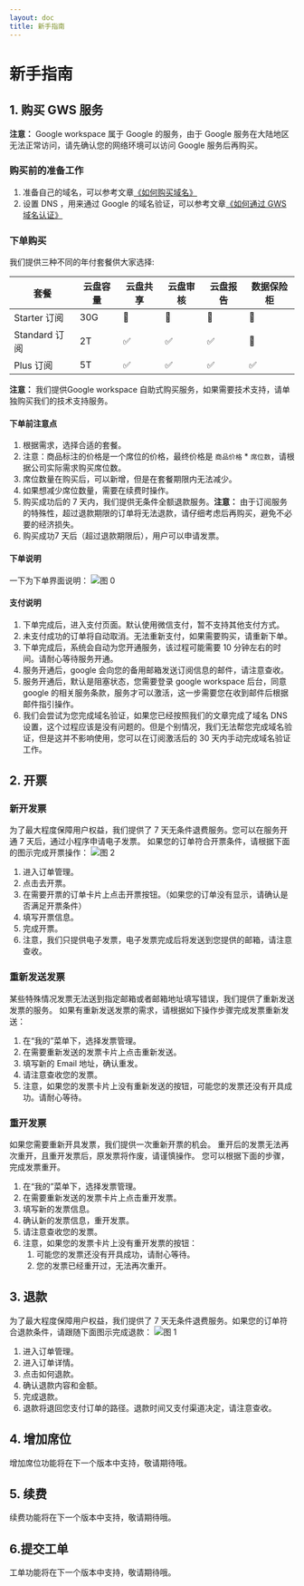 ```yaml
---
layout: doc
title: 新手指南
---
```

# 新手指南

## 1. 购买 GWS 服务
**注意：** Google workspace 属于 Google 的服务，由于 Google 服务在大陆地区无法正常访问，请先确认您的网络环境可以访问 Google 服务后再购买。

### 购买前的准备工作

1. 准备自己的域名，可以参考文章[《如何购买域名》](/daily/gws/reg_domain)
2. 设置 DNS ，用来通过 Google 的域名验证，可以参考文章[《如何通过 GWS 域名认证》](/daily/gws/dns_setting)

### 下单购买
我们提供三种不同的年付套餐供大家选择:

|   套餐  |  云盘容量   |  云盘共享   |  云盘审核   |  云盘报告   | 数据保险柜 |
| --- | --- | --- | --- | --- | --- |
|  Starter 订阅   | 30G |   :no_entry_sign:  |  :no_entry_sign:   |   :no_entry_sign:  | :no_entry_sign:|
|  Standard 订阅   |   2T  |   :white_check_mark:  |   :white_check_mark:  |  :white_check_mark:   | :no_entry_sign:|
|  Plus 订阅   |  5T   |  :white_check_mark:   |  :white_check_mark:   |   :white_check_mark:  | :white_check_mark:|

**注意：** 我们提供Google workspace 自助式购买服务，如果需要技术支持，请单独购买我们的技术支持服务。

#### 下单前注意点
1. 根据需求，选择合适的套餐。
2. 注意：商品标注的价格是一个席位的价格，最终价格是 `商品价格` * `席位数`，请根据公司实际需求购买席位数。
3. 席位数量在购买后，可以新增，但是在套餐期限内无法减少。
4. 如果想减少席位数量，需要在续费时操作。
5. 购买成功后的 7 天内，我们提供无条件全额退款服务。**注意：** 由于订阅服务的特殊性，超过退款期限的订单将无法退款，请仔细考虑后再购买，避免不必要的经济损失。
6. 购买成功7 天后（超过退款期限后），用户可以申请发票。

#### 下单说明
一下为下单界面说明：
![图 0](/images/buy_gws/f9ce26864450fd38660a1071ca6025a372a27a914d9038e37cd2110e6a9a3504.png)  

#### 支付说明
1. 下单完成后，进入支付页面。默认使用微信支付，暂不支持其他支付方式。
2. 未支付成功的订单将自动取消。无法重新支付，如果需要购买，请重新下单。
3. 下单完成后，系统会自动为您开通服务，该过程可能需要 10 分钟左右的时间。请耐心等待服务开通。
4. 服务开通后，google 会向您的备用邮箱发送订阅信息的邮件，请注意查收。
5. 服务开通后，默认是阻塞状态，您需要登录 google workspace 后台，同意 google 的相关服务条款，服务才可以激活，这一步需要您在收到邮件后根据邮件指引操作。
6. 我们会尝试为您完成域名验证，如果您已经按照我们的文章完成了域名 DNS 设置，这个过程应该是没有问题的。但是个别情况，我们无法帮您完成域名验证，但是这并不影响使用，您可以在订阅激活后的 30 天内手动完成域名验证工作。

## 2. 开票
### 新开发票
为了最大程度保障用户权益，我们提供了 7 天无条件退费服务。您可以在服务开通 7 天后，通过小程序申请电子发票。
如果您的订单符合开票条件，请根据下面的图示完成开票操作：
![图 2](/images/buy_gws/9aebbc7c81965bef493cecc1b77646280ab216b8f5d86c76bd419d6b5bd09057.png)  
1. 进入订单管理。
2. 点击去开票。
3. 在需要开票的订单卡片上点击开票按钮。（如果您的订单没有显示，请确认是否满足开票条件）
4. 填写开票信息。
5. 完成开票。
6. 注意，我们只提供电子发票，电子发票完成后将发送到您提供的邮箱，请注意查收。

### 重新发送发票
某些特殊情况发票无法送到指定邮箱或者邮箱地址填写错误，我们提供了重新发送发票的服务。
如果有重新发送发票的需求，请根据如下操作步骤完成发票重新发送：
1. 在“我的”菜单下，选择发票管理。
2. 在需要重新发送的发票卡片上点击重新发送。
3. 填写新的 Email 地址，确认重发。
4. 请注意查收您的发票。
5. 注意，如果您的发票卡片上没有重新发送的按钮，可能您的发票还没有开具成功。请耐心等待。

### 重开发票
如果您需要重新开具发票，我们提供一次重新开票的机会。
重开后的发票无法再次重开，且重开发票后，原发票将作废，请谨慎操作。
您可以根据下面的步骤，完成发票重开。
1. 在“我的”菜单下，选择发票管理。
2. 在需要重新发送的发票卡片上点击重开发票。
3. 填写新的发票信息。
4. 确认新的发票信息，重开发票。
5. 请注意查收您的发票。
6. 注意，如果您的发票卡片上没有重开发票的按钮：
    1. 可能您的发票还没有开具成功，请耐心等待。
    2. 您的发票已经重开过，无法再次重开。

## 3. 退款
为了最大程度保障用户权益，我们提供了 7 天无条件退费服务。如果您的订单符合退款条件，请跟随下面图示完成退款：
![图 1](/images/buy_gws/44e688116611c63b29dd3567b29931ab2c7066143a1f42fe36a1914ce711b8f2.png)  

1. 进入订单管理。
2. 进入订单详情。
3. 点击如何退款。
4. 确认退款内容和金额。
5. 完成退款。
6. 退款将退回您支付订单的路径。退款时间又支付渠道决定，请注意查收。 

## 4. 增加席位
增加席位功能将在下一个版本中支持，敬请期待哦。
## 5. 续费
续费功能将在下一个版本中支持，敬请期待哦。
## 6.提交工单
工单功能将在下一个版本中支持，敬请期待哦。